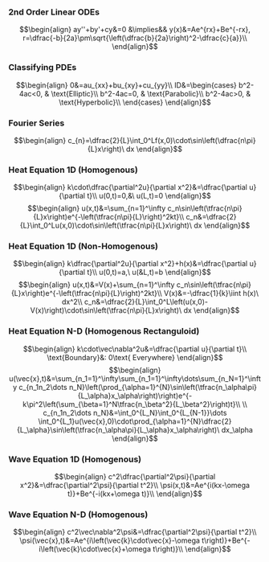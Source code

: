 
### 2nd Order Linear ODEs
$$\begin{align}
ay''+by'+cy&=0 &\implies&& y(x)&=Ae^{rx}+Be^{-rx}, r=\dfrac{-b}{2a}\pm\sqrt{\left(\dfrac{b}{2a}\right)^2-\dfrac{c}{a}}\\
\end{align}$$
### Classifying PDEs
$$\begin{align}
0&=au_{xx}+bu_{xy}+cu_{yy}\\
ID&=\begin{cases}
b^2-4ac<0, & \text{Elliptic}\\
b^2-4ac=0, & \text{Parabolic}\\
b^2-4ac>0, & \text{Hyperbolic}\\
\end{cases}
\end{align}$$
### Fourier Series
$$\begin{align}
c_{n}=\dfrac{2}{L}\int_0^Lf(x,0)\cdot\sin\left(\dfrac{n\pi}{L}x\right)\ dx
\end{align}$$
### Heat Equation 1D (Homogenous)
$$\begin{align}
k\cdot\dfrac{\partial^2u}{\partial x^2}&=\dfrac{\partial u}{\partial t}\\
u(0,t)=0,&\ u(L,t)=0
\end{align}$$
$$\begin{align}
u(x,t)&=\sum_{n=1}^\infty c_n\sin\left(\tfrac{n\pi}{L}x\right)e^{-\left(\tfrac{n\pi}{L}\right)^2kt}\\
c_n&=\dfrac{2}{L}\int_0^Lu(x,0)\cdot\sin\left(\tfrac{n\pi}{L}x\right)\ dx
\end{align}$$
### Heat Equation 1D (Non-Homogenous)
$$\begin{align}
k\dfrac{\partial^2u}{\partial x^2}+h(x)&=\dfrac{\partial u}{\partial t}\\
u(0,t)=a,\ u(&L,t)=b
\end{align}$$
$$\begin{align}
u(x,t)&=V(x)+\sum_{n=1}^\infty c_n\sin\left(\tfrac{n\pi}{L}x\right)e^{-\left(\tfrac{n\pi}{L}\right)^2kt}\\
V(x)&=-\dfrac{1}{k}\iint h(x)\ dx^2\\
c_n&=\dfrac{2}{L}\int_0^L\left(u(x,0)-V(x)\right)\cdot\sin\left(\tfrac{n\pi}{L}x\right)\ dx
\end{align}$$
### Heat Equation N-D (Homogenous Rectanguloid)
$$\begin{align}
k\cdot\vec\nabla^2u&=\dfrac{\partial u}{\partial t}\\
\text{Boundary}&: 0\text{ Everywhere}
\end{align}$$
$$\begin{align}
u(\vec{x},t)&=\sum_{n_1=1}^\infty\sum_{n_1=1}^\infty\dots\sum_{n_N=1}^\infty c_{n_1n_2\dots n_N}\left(\prod_{\alpha=1}^{N}\sin\left(\tfrac{n_\alpha\pi}{L_\alpha}x_\alpha\right)\right)e^{-k\pi^2\left(\sum_{\beta=1}^N\tfrac{n_\beta^2}{L_\beta^2}\right)t}\\
\\
c_{n_1n_2\dots n_N}&=\int_0^{L_N}\int_0^{L_{N-1}}\dots \int_0^{L_1}u(\vec{x},0)\cdot\prod_{\alpha=1}^{N}\dfrac{2}{L_\alpha}\sin\left(\tfrac{n_\alpha\pi}{L_\alpha}x_\alpha\right)\ dx_\alpha
\end{align}$$
### Wave Equation 1D (Homogenous)
$$\begin{align}
c^2\dfrac{\partial^2\psi}{\partial x^2}&=\dfrac{\partial^2\psi}{\partial t^2}\\
\psi(x,t)&=Ae^{i(kx-\omega t)}+Be^{-i(kx+\omega t)}\\
\end{align}$$
### Wave Equation N-D (Homogenous)
$$\begin{align}
c^2\vec\nabla^2\psi&=\dfrac{\partial^2\psi}{\partial t^2}\\
\psi(\vec{x},t)&=Ae^{i\left(\vec{k}\cdot\vec{x}-\omega t\right)}+Be^{-i\left(\vec{k}\cdot\vec{x}+\omega t\right)}\\
\end{align}$$




